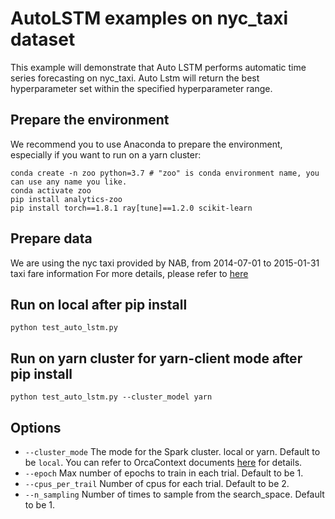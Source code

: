 # AutoLSTM examples on nyc_taxi dataset
This example will demonstrate that Auto LSTM performs automatic time series forecasting on nyc_taxi. Auto Lstm will return the best hyperparameter set within the specified hyperparameter range.

## Prepare the environment
We recommend you to use Anaconda to prepare the environment, especially if you want to run on a yarn cluster:
```
conda create -n zoo python=3.7 # "zoo" is conda environment name, you can use any name you like.
conda activate zoo
pip install analytics-zoo
pip install torch==1.8.1 ray[tune]==1.2.0 scikit-learn
```

## Prepare data
We are using the nyc taxi provided by NAB, from 2014-07-01 to 2015-01-31 taxi fare information For more details, please refer to [here](https://raw.githubusercontent.com/numenta/NAB/v1.0/data/realKnownCause/nyc_taxi.csv)


## Run on local after pip install
```
python test_auto_lstm.py
```

## Run on yarn cluster for yarn-client mode after pip install 
```
python test_auto_lstm.py --cluster_model yarn
```

## Options
* `--cluster_mode` The mode for the Spark cluster. local or yarn. Default to be `local`. You can refer to OrcaContext documents [here](https://analytics-zoo.readthedocs.io/en/latest/doc/Orca/Overview/orca-context.html) for details.
* `--epoch` Max number of epochs to train in each trial. Default to be 1.
* `--cpus_per_trail` Number of cpus for each trial. Default to be 2.
* `--n_sampling` Number of times to sample from the search_space. Default to be 1.